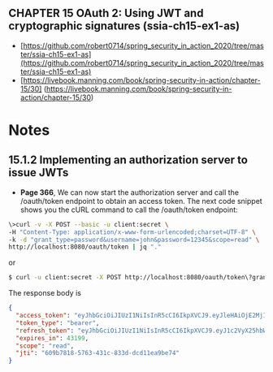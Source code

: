 ## CHAPTER 15 OAuth 2: Using JWT and cryptographic signatures (ssia-ch15-ex1-as)

* [https://github.com/robert0714/spring_security_in_action_2020/tree/master/ssia-ch15-ex1-as](https://github.com/robert0714/spring_security_in_action_2020/tree/master/ssia-ch15-ex1-as)
*  [https://livebook.manning.com/book/spring-security-in-action/chapter-15/30] (https://livebook.manning.com/book/spring-security-in-action/chapter-15/30) 
# Notes

## 15.1.2 Implementing an authorization server to issue JWTs

* **Page 366**, We can now start the authorization server and call the /oauth/token endpoint to
obtain an access token. The next code snippet shows you the cURL command to call
the /oauth/token endpoint:

```bash
\>curl -v -X POST --basic -u client:secret \
-H "Content-Type: application/x-www-form-urlencoded;charset=UTF-8" \
-k -d "grant_type=password&username=john&password=12345&scope=read" \
http://localhost:8080/oauth/token | jq "."
```
or 

```bash
$ curl -u client:secret -X POST http://localhost:8080/oauth/token\?grant_type=password\&username=john\&password=12345\&scope=read | jq "."

```


The response body is

```json
{
  "access_token": "eyJhbGciOiJIUzI1NiIsInR5cCI6IkpXVCJ9.eyJleHAiOjE2MjI5NDk2OTcsInVzZXJfbmFtZSI6ImpvaG4iLCJhdXRob3JpdGllcyI6WyJyZWFkIl0sImp0aSI6IjYwOWI3ODE4LTU3NjMtNDMxYy04MzNkLWRjZDExZWE5YmU3NCIsImNsaWVudF9pZCI6ImNsaWVudCIsInNjb3BlIjpbInJlYWQiXX0.bTGTephlClfUQuKBoVXKzPa6AYYnFuIG_194MqnLaEk",
  "token_type": "bearer",
  "refresh_token": "eyJhbGciOiJIUzI1NiIsInR5cCI6IkpXVCJ9.eyJ1c2VyX25hbWUiOiJqb2huIiwic2NvcGUiOlsicmVhZCJdLCJhdGkiOiI2MDliNzgxOC01NzYzLTQzMWMtODMzZC1kY2QxMWVhOWJlNzQiLCJleHAiOjE2MjU0OTg0OTcsImF1dGhvcml0aWVzIjpbInJlYWQiXSwianRpIjoiMTM2NjY0YzgtNzkxOS00YmE0LTgyYTctYjYxY2E5N2UxYzIyIiwiY2xpZW50X2lkIjoiY2xpZW50In0.ef_HrDYGm1rvNDwZX8f5ab0o1RYsf6NqfM43RdUr7yg",
  "expires_in": 43199,
  "scope": "read",
  "jti": "609b7818-5763-431c-833d-dcd11ea9be74"
}

```